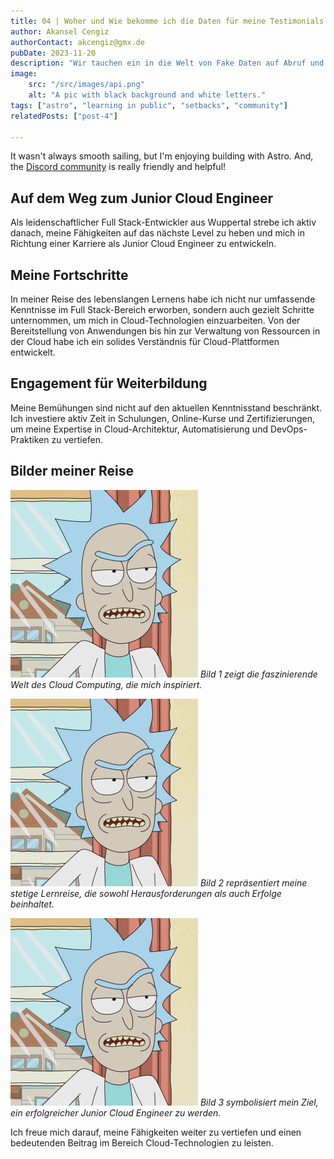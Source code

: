 ```yaml
---
title: 04 | Woher und Wie bekomme ich die Daten für meine Testimonials ?
author: Akansel Cengiz
authorContact: akcengiz@gmx.de
pubDate: 2023-11-20
description: "Wir tauchen ein in die Welt von Fake Daten auf Abruf und wo sie zu finden sind."
image:
    src: "/src/images/api.png"
    alt: "A pic with black background and white letters."
tags: ["astro", "learning in public", "setbacks", "community"]
relatedPosts: ["post-4"]

---
```


<section class="w-10/12 text-justify "> 


It wasn't always smooth sailing, but I'm enjoying building with Astro. And, the [Discord community](https://astro.build/chat) is really friendly and helpful!


# Auf dem Weg zum Junior Cloud Engineer

Als leidenschaftlicher Full Stack-Entwickler aus Wuppertal strebe ich aktiv danach, meine Fähigkeiten auf das nächste Level zu heben und mich in Richtung einer Karriere als Junior Cloud Engineer zu entwickeln.

## Meine Fortschritte

In meiner Reise des lebenslangen Lernens habe ich nicht nur umfassende Kenntnisse im Full Stack-Bereich erworben, sondern auch gezielt Schritte unternommen, um mich in Cloud-Technologien einzuarbeiten. Von der Bereitstellung von Anwendungen bis hin zur Verwaltung von Ressourcen in der Cloud habe ich ein solides Verständnis für Cloud-Plattformen entwickelt.

## Engagement für Weiterbildung

Meine Bemühungen sind nicht auf den aktuellen Kenntnisstand beschränkt. Ich investiere aktiv Zeit in Schulungen, Online-Kurse und Zertifizierungen, um meine Expertise in Cloud-Architektur, Automatisierung und DevOps-Praktiken zu vertiefen.

## Bilder meiner Reise

![Bild 1: Cloud Computing](/src/images/rick.jpeg)
*Bild 1 zeigt die faszinierende Welt des Cloud Computing, die mich inspiriert.*


![Bild 2: Learning Journey](/src/images/rick.jpeg)
*Bild 2 repräsentiert meine stetige Lernreise, die sowohl Herausforderungen als auch Erfolge beinhaltet.*


![Bild 3: Cloud Engineer](/src/images/rick.jpeg)
*Bild 3 symbolisiert mein Ziel, ein erfolgreicher Junior Cloud Engineer zu werden.*

Ich freue mich darauf, meine Fähigkeiten weiter zu vertiefen und einen bedeutenden Beitrag im Bereich Cloud-Technologien zu leisten.

</section>